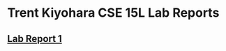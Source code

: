 # Trent Kiyohara CSE 15L Lab Reports

## [**Lab Report 1**](https://tkiyohar.github.io/CSE15L-Lab-Reports/Lab-Report-1)